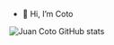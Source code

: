 - 👋 Hi, I’m Coto


![Juan Coto GitHub stats](https://github-readme-stats.vercel.app/api?username=jcotoBan&show_icons=true&theme=radical)


